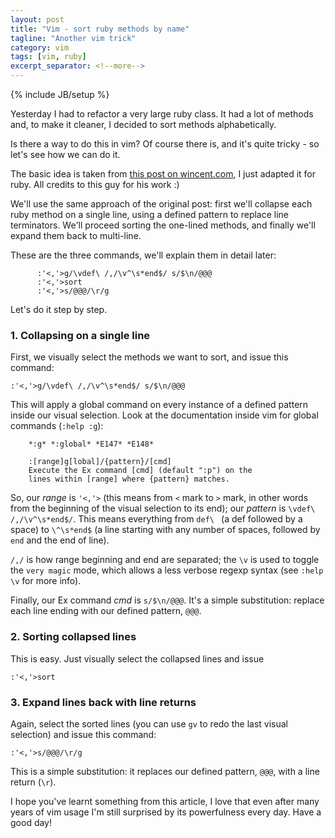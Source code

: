 ```yaml
---
layout: post
title: "Vim - sort ruby methods by name"
tagline: "Another vim trick"
category: vim
tags: [vim, ruby]
excerpt_separator: <!--more-->
---
```

{% include JB/setup %}

Yesterday I had to refactor a very large ruby class. It had a lot of methods
and, to make it cleaner, I decided to sort methods alphabetically.

Is there a way to do this in vim? Of course there is, and it's quite tricky -
so let's see how we can do it.

The basic idea is taken from
[this post on wincent.com](https://wincent.com/wiki/Sorting_functions_by_name_in_Vim),
I just adapted it for ruby. All credits to this guy for his work :)

We'll use the same approach of the original post: first we'll collapse each
ruby method on a single line, using a defined pattern to replace line terminators.
We'll proceed sorting the one-lined methods, and finally we'll expand them back
to multi-line.

These are the three commands, we'll explain them in detail later:

```vimscript
      :'<,'>g/\vdef\ /,/\v^\s*end$/ s/$\n/@@@
      :'<,'>sort
      :'<,'>s/@@@/\r/g
```

Let's do it step by step.

<!--more-->

### 1. Collapsing on a single line

First, we visually select the methods we want to sort,
and issue this command:

```vimscript
:'<,'>g/\vdef\ /,/\v^\s*end$/ s/$\n/@@@
```

This will apply a global command on every instance of a defined pattern inside
our visual selection. Look at the documentation inside vim for global commands (`:help :g`):

        *:g* *:global* *E147* *E148*

        :[range]g[lobal]/{pattern}/[cmd]
        Execute the Ex command [cmd] (default ":p") on the
        lines within [range] where {pattern} matches.

So, our _range_ is `'<,'>` (this means from `<` mark to `>` mark, in other words
from the beginning of the visual selection to its end); our _pattern_ is
`\vdef\ /,/\v^\s*end$/`. This means everything from `def\ ` (a def followed
by a space) to `\^\s*end$` (a line starting with any number of spaces, followed by `end`
and the end of line).

`/,/` is how range beginning and end are separated; the `\v` is used to toggle the `very magic`
mode, which allows a less verbose regexp syntax (see `:help \v` for more info).

Finally, our Ex command _cmd_ is `s/$\n/@@@`. It's a simple substitution: replace each
line ending with our defined pattern, `@@@`.


### 2. Sorting collapsed lines

This is easy. Just visually select the collapsed lines and issue

```vimscript
:'<,'>sort
```

### 3. Expand lines back with line returns

Again, select the sorted lines (you can use `gv` to redo the last visual selection) and
issue this command:

```vimscript
:'<,'>s/@@@/\r/g
```

This is a simple substitution: it replaces our defined pattern, `@@@`, with a line return (`\r`).

I hope you've learnt something from this article, I love that even after many years of vim usage I'm
still surprised by its powerfulness every day. Have a good day!
